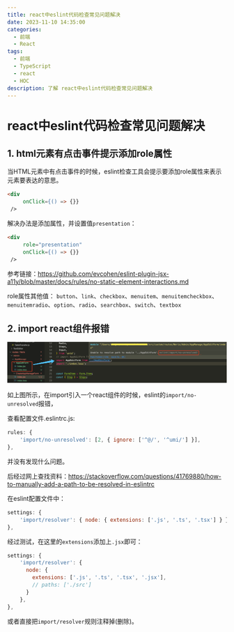 ```yaml
---
title: react中eslint代码检查常见问题解决
date: 2023-11-10 14:35:00
categories:
  - 前端
  - React
tags:
  - 前端
  - TypeScript
  - react
  - HOC
description: 了解 react中eslint代码检查常见问题解决
---
```



# react中eslint代码检查常见问题解决

## 1. html元素有点击事件提示添加role属性

当HTML元素中有点击事件的时候，eslint检查工具会提示要添加role属性来表示元素要表达的意思。

```html
<div
     onClick={() => {}}
 />
```

解决办法是添加属性，并设置值`presentation`：

```html
<div
     role="presentation"
     onClick={() => {}}
 />
```

参考链接：https://github.com/evcohen/eslint-plugin-jsx-a11y/blob/master/docs/rules/no-static-element-interactions.md

role属性其他值：
`button`、`link`、`checkbox`、`menuitem`、`menuitemcheckbox`、`menuitemradio`、`option`、`radio`、`searchbox`、`switch`、`textbox`

## 2. import react组件报错

![](./img/021-eslint.png)

如上图所示，在import引入一个react组件的时候，eslint的`import/no-unresolved`报错，

查看配置文件.eslintrc.js:

```js
rules: {
    'import/no-unresolved': [2, { ignore: ['^@/', '^umi/'] }],
},
```

并没有发现什么问题。

后经过网上查找资料：https://stackoverflow.com/questions/41769880/how-to-manually-add-a-path-to-be-resolved-in-eslintrc

在eslint配置文件中：

```js
settings: {
    'import/resolver': { node: { extensions: ['.js', '.ts', '.tsx'] } },
},
```

经过测试，在这里的`extensions`添加上`.jsx`即可：

```js
settings: {
    'import/resolver': {
      node: {
        extensions: ['.js', '.ts', '.tsx', '.jsx'],
        // paths: ['./src']
      }
    },
},
```

或者直接把`import/resolver`规则注释掉(删除)。

